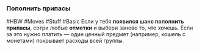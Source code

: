 ### Пополнить припасы

#HBW #Moves #Stuff #Basic 
Если у тебя **появился шанс пополнить припасы**, сотри любые **отметки** и выбери заново то, что хочешь. Если за это нужно платить — один ценный предмет (например, кошель с монетами) покрывает расходы всей группы.